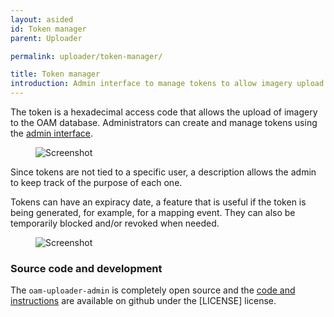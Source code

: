 ```yaml
---
layout: asided
id: Token manager
parent: Uploader

permalink: uploader/token-manager/

title: Token manager
introduction: Admin interface to manage tokens to allow imagery upload
---
```

The token is a hexadecimal access code that allows the upload of imagery to the OAM database.
Administrators can create and manage tokens using the [admin interface](https://admin.openaerialmap.org).

<figure class="align-center">
  <img src="{{ site.baseurl }}/assets/graphics/content/uploader/token-create.png" alt="Screenshot" />
</figure>

Since tokens are not tied to a specific user, a description allows the admin to keep track of the purpose of each one.

Tokens can have an expiracy date, a feature that is useful if the token is being generated, for example, for a mapping event. They can also be temporarily blocked and/or revoked when needed.

<figure class="align-center">
  <img src="{{ site.baseurl }}/assets/graphics/content/uploader/token-manager.png" alt="Screenshot" />
</figure>

### Source code and development
The `oam-uploader-admin` is completely open source and the [code and instructions](https://github.com/hotosm/oam-uploader-admin) are available on github under the [LICENSE] license.
